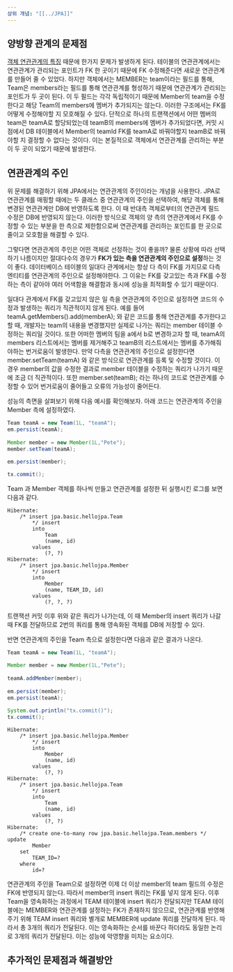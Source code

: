 ```yaml
---
상위 개념: "[[../JPA]]"
---
```

## 양방향 관계의 문제점

 [객체 연관관계의 특징](단방향,%20양방향.md) 때문에 한가지 문제가 발생하게 된다. 테이블의 연관관계에서는 연관관계가 관리되는 포인트가 FK 한 곳이기 때문에 FK 수정해준다면 새로운 연관관계를 만들어 줄 수 있었다. 하지만 객체에서는 MEMBER는 team이라는 필드를 통해, Team은 members라는 필드를 통해 연관관계를 형성하기 때문에 연관관계가 관리되는 포인트가 두 곳이 된다. 이 두 필드는 각각 독립적이기 때문에 Member의 team을 수정한다고 해당 Team의 members에 멤버가 추가되지는 않는다. 이러한 구조에서는 FK를 어떻게 수정해야할 지 모호해질 수 있다. 단적으로 하나의 트랜잭션에서 어떤 멤버의 team은 teamA로 할당되었는데 teamB의 members에 멤버가 추가되었다면, 커밋 시점에서 DB 테이블에서 Member의 teamId FK를 teamA로 바꿔야할지 teamB로 바꿔야할 지 결정할 수 없다는 것이다. 이는 본질적으로 객체에서 연관관계를 관리하는 부분이 두 곳이 되었기 때문에 발생한다.

## 연관관계의 주인

위 문제를 해결하기 위해 JPA에서는 연관관계의 주인이라는 개념을 사용한다. JPA로 연관관계를 매핑할 때에는 두 클래스 중 연관관계의 주인을 선택하여, 해당 객체를 통해 변경된 연관관계만 DB에 반영하도록 한다. 이 때 반대측 객체로부터의 연관관계 필드 수정은 DB에 반영되지 않는다. 이러한 방식으로 객체의 양 측의 연관관계에서 FK를 수정할 수 있는 부분을 한 측으로 제한함으로써 연관관계를 관리하는 포인트를 한 곳으로 줄이고 모호함을 해결할 수 있다.

그렇다면 연관관계의 주인은 어떤 객체로 선정하는 것이 좋을까? 물론 상황에 따라 선택하기 나름이지만 절대다수의 경우가 **FK가 있는 측을 연관관계의 주인으로 설정**하는 것이 좋다. 데이터베이스 테이블의 일대다 관계에서는 항상 다 측이 FK를 가지므로 다측 엔티티를 연관관계의 주인으로 설정해야한다. 그 이유는 FK를 갖고있는 측과 FK를 수정하는 측이 같아야 여러 어색함을 해결함과 동시에 성능을 최적화할 수 있기 때문이다.

일대다 관계에서 FK를 갖고있지 않은 일 측을 연관관계의 주인으로 설정하면 코드의 수정과 발생하는 쿼리가 직관적이지 않게 된다. 예를 들어 teamA.getMembers().add(memberA); 와 같은 코드를 통해 연관관계를 추가한다고 할 때, 개발자는 team의 내용을 변경했지만 실제로 나가는 쿼리는 member 테이블 수정하는 쿼리일 것이다. 또한 어떠한 멤버의 팀을 a에서 b로 변경하고자 할 때, teamA의 members 리스트에서는 멤버를 제거해주고 teamB의 리스트에서는 멤버를 추가해줘야하는 번거로움이 발생한다. 만약 다측을 연관관계의 주인으로 설정한다면 member.setTeam(teamA) 와 같은 방식으로 연관관계를 등록 및 수정할 것이다. 이 경우 member의 값을 수정한 결과로 member 테이블을 수정하는 쿼리가 나가기 때문에 조금 더 직관적이다. 또한 member.set(teamB); 라는 하나의 코드로 연관관계를 수정할 수 있어 번거로움이 줄어들고 오류의 가능성이 줄어든다.

성능의 측면을 살펴보기 위해 다음 예시를 확인해보자. 아래 코드는 연관관계의 주인을 Member 측에 설정하였다.
```java
Team teamA = new Team(1L, "teamA");  
em.persist(teamA);  
  
Member member = new Member(1L,"Pete");  
member.setTeam(teamA);  

em.persist(member);  
  
tx.commit();

```

Team 과 Member 객체를 하나씩 만들고 연관관계를 설정한 뒤 실행시킨 로그를 보면 다음과 같다.
```
Hibernate: 
    /* insert jpa.basic.hellojpa.Team
        */ insert 
        into
            Team
            (name, id) 
        values
            (?, ?)
Hibernate: 
    /* insert jpa.basic.hellojpa.Member
        */ insert 
        into
            Member
            (name, TEAM_ID, id) 
        values
            (?, ?, ?)
```

트랜잭션 커밋 이후 위와 같은 쿼리가 나가는데, 이 때 Member의 insert 쿼리가 나갈 때 FK를 전달하므로 2번의 쿼리를 통해 영속화된 객체를 DB에 저장할 수 있다. 

반면 연관관계의 주인을 Team 측으로 설정한다면 다음과 같은 결과가 나온다.
```java
Team teamA = new Team(1L, "teamA");  

Member member = new Member(1L,"Pete");  
  
teamA.addMember(member);  
  
em.persist(member);  
em.persist(teamA);  
  
System.out.println("tx.commit()");  
tx.commit();
```

```
Hibernate: 
    /* insert jpa.basic.hellojpa.Member
        */ insert 
        into
            Member
            (name, id) 
        values
            (?, ?)
Hibernate: 
    /* insert jpa.basic.hellojpa.Team
        */ insert 
        into
            Team
            (name, id) 
        values
            (?, ?)
Hibernate: 
    /* create one-to-many row jpa.basic.hellojpa.Team.members */ update
        Member 
    set
        TEAM_ID=? 
    where
        id=?
```

연관관계의 주인을 Team으로 설정하면 이제 더 이상 member의 team 필드의 수정은 FK에 반영되지 않는다. 따라서 member의 insert 쿼리는 FK를 넣지 않게 된다. 이후 Team을 영속화하는 과정에서 TEAM 테이블에 insert 쿼리가 전달되지만 TEAM 테이블에는 MEMBER와 연관관계를 설정하는 FK가 존재하지 않으므로, 연관관계를 반영해주기 위해 TEAM insert 쿼리와 별개로 MEMBER에 update 쿼리를 전달하게 된다. 따라서 총 3개의 쿼리가 전달된다. 이는 영속화하는 순서를 바꾼다 하더라도 동일한 논리로 3개의 쿼리가 전달된다. 이는 성능에 악영향을 미치는 요소이다.
## 추가적인 문제점과 해결방안
